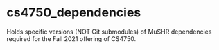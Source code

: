 # cs4750_dependencies

Holds specific versions (NOT Git submodules) of MuSHR dependencies required for the Fall 2021 offering of CS4750. 
